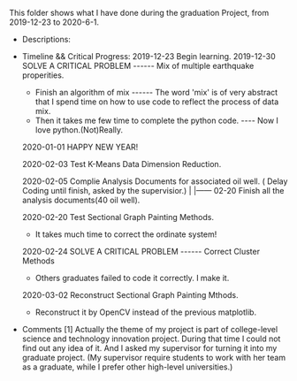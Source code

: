 This folder shows what I have done during the graduation Project, from 2019-12-23 to 2020-6-1.
+ Descriptions:
  

+ Timeline && Critical Progress:
  2019-12-23 Begin learning.
  2019-12-30 SOLVE A CRITICAL PROBLEM ------ Mix of multiple earthquake properities.
    + Finish an algorithm of mix ------ The word 'mix' is of very abstract that 
                                      I spend time on how to use code to reflect the process of data mix.
    + Then it takes me few time to complete the python code. ---- Now I love python.(Not)Really.
    
  2020-01-01 HAPPY NEW YEAR!
    
  2020-02-03 Test K-Means Data Dimension Reduction.
    
  2020-02-05 Complie Analysis Documents for associated oil well. ( Delay Coding until finish, asked by the supervisior.)
    |
    |—— 02-20 Finish all the analysis documents(40 oil well).
    
  2020-02-20 Test Sectional Graph Painting Methods.
    + It takes much time to correct the ordinate system! 
    
  2020-02-24 SOLVE A CRITICAL PROBLEM ------ Correct Cluster Methods
    + Others graduates failed to code it correctly. I make it.
  
  2020-03-02 Reconstruct Sectional Graph Painting Mthods.
    + Reconstruct it by OpenCV instead of the previous matplotlib.
    
+ Comments
  [1] Actually the theme of my project is part of college-level science and technology innovation project. 
      During that time I could not find out any idea of it. And I asked my supervisor for turning it into my graduate project.
      (My supervisor require students to work with her team as a graduate, while I prefer other high-level universities.)
      
  
